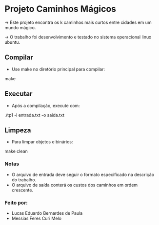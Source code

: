 # Projeto Caminhos Mágicos

-> Este projeto encontra os k caminhos mais curtos entre cidades em um mundo mágico.

-> O trabalho foi desenvolvimento e testado no sistema operacional linux ubuntu.

## Compilar
- Use make no diretório principal para compilar:

make

## Executar
- Após a compilação, execute com:

./tp1 -i entrada.txt -o saida.txt

## Limpeza
- Para limpar objetos e binários:

make clean

### Notas
- O arquivo de entrada deve seguir o formato especificado na descrição do trabalho.
- O arquivo de saída conterá os custos dos caminhos em ordem crescente.

### Feito por:
- Lucas Eduardo Bernardes de Paula
- Messias Feres Curi Melo
